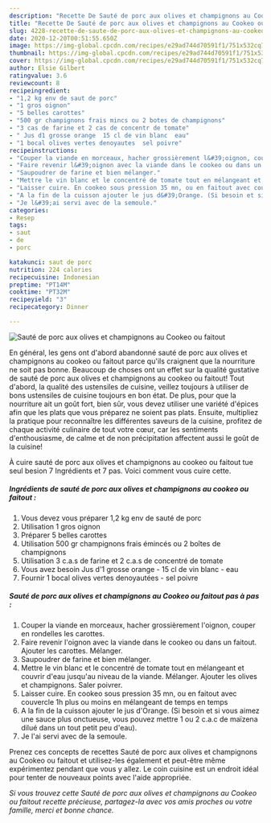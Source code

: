 ```yaml
---
description: "Recette De Sauté de porc aux olives et champignons au Cookeo ou faitout"
title: "Recette De Sauté de porc aux olives et champignons au Cookeo ou faitout"
slug: 4228-recette-de-saute-de-porc-aux-olives-et-champignons-au-cookeo-ou-faitout
date: 2020-12-20T00:51:55.650Z
image: https://img-global.cpcdn.com/recipes/e29ad744d70591f1/751x532cq70/saute-de-porc-aux-olives-et-champignons-au-cookeo-ou-faitout-photo-principale-de-la-recette.jpg
thumbnail: https://img-global.cpcdn.com/recipes/e29ad744d70591f1/751x532cq70/saute-de-porc-aux-olives-et-champignons-au-cookeo-ou-faitout-photo-principale-de-la-recette.jpg
cover: https://img-global.cpcdn.com/recipes/e29ad744d70591f1/751x532cq70/saute-de-porc-aux-olives-et-champignons-au-cookeo-ou-faitout-photo-principale-de-la-recette.jpg
author: Elsie Gilbert
ratingvalue: 3.6
reviewcount: 8
recipeingredient:
- "1,2 kg env de saut de porc"
- "1 gros oignon"
- "5 belles carottes"
- "500 gr champignons frais mincs ou 2 botes de champignons"
- "3 cas de farine et 2 cas de concentr de tomate"
- " Jus d1 grosse orange  15 cl de vin blanc  eau"
- "1 bocal olives vertes denoyautes  sel poivre"
recipeinstructions:
- "Couper la viande en morceaux, hacher grossièrement l&#39;oignon, couper en rondelles les carottes."
- "Faire revenir l&#39;oignon avec la viande dans le cookeo ou dans un faitout. Ajouter les carottes. Mélanger."
- "Saupoudrer de farine et bien mélanger."
- "Mettre le vin blanc et le concentré de tomate tout en mélangeant et couvrir d&#39;eau jusqu&#39;au niveau de la viande. Mélanger. Ajouter les olives et champignons. Saler poivrer."
- "Laisser cuire. En cookeo sous pression 35 mn, ou en faitout avec couvercle 1h plus ou moins en mélangeant de temps en temps"
- "A la fin de la cuisson ajouter le jus d&#39;Orange. (Si besoin et si vous aimez une sauce plus onctueuse, vous pouvez mettre 1 ou 2 c.a.c de maïzena dilué dans un tout petit peu d&#39;eau)."
- "Je l&#39;ai servi avec de la semoule."
categories:
- Resep
tags:
- saut
- de
- porc

katakunci: saut de porc 
nutrition: 224 calories
recipecuisine: Indonesian
preptime: "PT14M"
cooktime: "PT32M"
recipeyield: "3"
recipecategory: Dinner

---
```



![Sauté de porc aux olives et champignons au Cookeo ou faitout](https://img-global.cpcdn.com/recipes/e29ad744d70591f1/751x532cq70/saute-de-porc-aux-olives-et-champignons-au-cookeo-ou-faitout-photo-principale-de-la-recette.jpg)

En général, les gens ont d'abord abandonné sauté de porc aux olives et champignons au cookeo ou faitout parce qu'ils craignent que la nourriture ne soit pas bonne. Beaucoup de choses ont un effet sur la qualité gustative de sauté de porc aux olives et champignons au cookeo ou faitout! Tout d'abord, la qualité des ustensiles de cuisine, veillez toujours à utiliser de bons ustensiles de cuisine toujours en bon état. De plus, pour que la nourriture ait un goût fort, bien sûr, vous devez utiliser une variété d'épices afin que les plats que vous préparez ne soient pas plats. Ensuite, multipliez la pratique pour reconnaître les différentes saveurs de la cuisine, profitez de chaque activité culinaire de tout votre cœur, car les sentiments d'enthousiasme, de calme et de non précipitation affectent aussi le goût de la cuisine!

<!--inarticleads1-->

À cuire sauté de porc aux olives et champignons au cookeo ou faitout tue seul besion 7 Ingrédients et 7 pas. Voici comment vous cuire cette.

##### Ingrédients de sauté de porc aux olives et champignons au cookeo ou faitout :

1. Vous devez vous préparer 1,2 kg env de sauté de porc
1. Utilisation 1 gros oignon
1. Préparer 5 belles carottes
1. Utilisation 500 gr champignons frais émincés ou 2 boîtes de champignons
1. Utilisation 3 c.a.s de farine et 2 c.a.s de concentré de tomate
1. Vous avez besoin  Jus d&#39;1 grosse orange - 15 cl de vin blanc - eau
1. Fournir 1 bocal olives vertes denoyautées - sel poivre




<!--inarticleads2-->

##### Sauté de porc aux olives et champignons au Cookeo ou faitout pas à pas :

1. Couper la viande en morceaux, hacher grossièrement l&#39;oignon, couper en rondelles les carottes.
1. Faire revenir l&#39;oignon avec la viande dans le cookeo ou dans un faitout. Ajouter les carottes. Mélanger.
1. Saupoudrer de farine et bien mélanger.
1. Mettre le vin blanc et le concentré de tomate tout en mélangeant et couvrir d&#39;eau jusqu&#39;au niveau de la viande. Mélanger. Ajouter les olives et champignons. Saler poivrer.
1. Laisser cuire. En cookeo sous pression 35 mn, ou en faitout avec couvercle 1h plus ou moins en mélangeant de temps en temps
1. A la fin de la cuisson ajouter le jus d&#39;Orange. (Si besoin et si vous aimez une sauce plus onctueuse, vous pouvez mettre 1 ou 2 c.a.c de maïzena dilué dans un tout petit peu d&#39;eau).
1. Je l&#39;ai servi avec de la semoule.




<!--inarticleads1-->

<p>
Prenez ces concepts de recettes Sauté de porc aux olives et champignons au Cookeo ou faitout et utilisez-les également et peut-être même expérimentez pendant que vous y allez. Le coin cuisine est un endroit idéal pour tenter de nouveaux points avec l'aide appropriée.
</p>

<p>
<i>Si vous trouvez cette Sauté de porc aux olives et champignons au Cookeo ou faitout recette précieuse, partagez-la avec vos amis proches ou votre famille, merci et bonne chance.</i>
</p>
